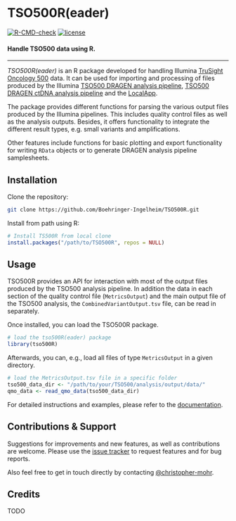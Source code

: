 # TSO500R(eader)

[![R-CMD-check](https://github.com/Boehringer-Ingelheim/TSO500R/actions/workflows/test.yml/badge.svg)](https://github.com/Boehringer-Ingelheim/TSO500R/actions/workflows/test.yml)
[![license](https://img.shields.io/badge/license-MIT-blue.svg)](https://github.com/Boehringer-Ingelheim/TSO500R/blob/master/LICENSE)

#### Handle TSO500 data using R.

---

*TSO500R(eader)* is an R package developed for handling Illumina [TruSight Oncology 500](https://emea.illumina.com/products/by-type/clinical-research-products/trusight-oncology-500.html) data. It can be used for importing and processing of files produced by the Illumina [TSO500 DRAGEN analysis pipeline](https://support-docs.illumina.com/SW/DRAGEN_TSO500_v2.1/Content/SW/FrontPages/DRAGENTSO500_v2.1.htm), [TSO500 DRAGEN ctDNA analysis pipeline](https://support-docs.illumina.com/SW/DRAGEN_TSO500_ctDNA_v2.1/Content/SW/FrontPages/DRAGENTSO500_ctDNA_v2.1.htm) and the [LocalApp](https://emea.support.illumina.com/content/dam/illumina-support/documents/documentation/software_documentation/trusight/trusight-oncology-500/trusight-oncology-500-local-app-v2.2-user-guide-1000000137777-01.pdf).

The package provides different functions for parsing the various output files produced by the Illumina pipelines. This includes quality control files as well as the analysis outputs. Besides, it offers functionality to integrate the different result types, e.g. small variants and amplifications.

Other features include functions for basic plotting and export functionality for writing `RData` objects or to generate DRAGEN analysis pipeline samplesheets.

## Installation

Clone the repository:
```bash
git clone https://github.com/Boehringer-Ingelheim/TSO500R.git
```

Install from path using R:
```r
# Install TS500R from local clone
install.packages("/path/to/TSO500R", repos = NULL)
```

## Usage

TSO500R provides an API for interaction with most of the output files produced by the TSO500 analysis pipeline. In addition the data in each section of the quality control file (`MetricsOutput`) and the main output file of the TSO500 analysis, the `CombinedVariantOutput.tsv` file, can be read in separately.

Once installed, you can load the TSO500R package. 

```r
# load the tso500R(eader) package
library(tso500R)
```

Afterwards, you can, e.g., load all files of type `MetricsOutput` in a given directory.

```r
# load the MetricsOutput.tsv file in a specific folder
tso500_data_dir <- "/path/to/your/TSO500/analysis/output/data/"
qmo_data <- read_qmo_data(tso500_data_dir)
```

For detailed instructions and examples, please refer to the [documentation](https://boehringer-ingelheim.github.io/tso500R/).

## Contributions & Support 

Suggestions for improvements and new features, as well as contributions are welcome. Please use the [issue tracker](https://github.com/Boehringer-Ingelheim/TSO500R/issues) to request features and for bug reports.

Also feel free to get in touch directly by contacting [@christopher-mohr](https://github.com/christopher-mohr).

## Credits

TODO